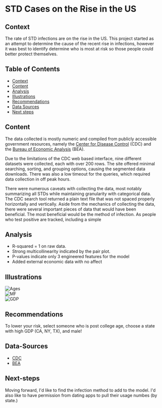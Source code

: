 <p align="center"></p>

# STD Cases on the Rise in the US

## Context

The rate of STD infections are on the rise in the US.  This project started as an attempt to determine the cause of the recent rise in infections, however it was best to identify determine who is most at risk so those people could better protect themselves. 

## Table of Contents

- [Context](#Context)
- [Content](#Content)
- [Analysis](#Analysis)
- [Illustrations](#Illustrations)
- [Recommendations](#Recommendations)
- [Data Sources](#Data-Sources)
- [Next steps](#Next-steps)

## Content

The data collected is mostly numeric and compiled from publicly accessible government resources, namely the [Center for Disease Control](https://wonder.cdc.gov/controller/datarequest/D128) (CDC) and the [Bureau of Economic Analysis](https://www.bea.gov/) (BEA).  

Due to the limitations of the CDC web based interface, nine different datasets were collected, each with over 200 rows.  The site offered minimal searching, sorting, and grouping options, causing the segmented data downloads.  There was also a low timeout for the queries, which required data collection in off peak hours.

There were numerous caveats with collecting the data, most notably summarizing all STDs while maintaining granularity with categorical data.  The CDC search tool returned a plain text file that was not spaced properly horizontally and vertically.  Aside from the mechanics of collecting the data, there were several important pieces of data that would have been beneficial.  The most beneficial would be the method of infection.  As people who test positive are tracked, including a simple 

## Analysis

- R-squared = 1 on raw data. 
- Strong multicollinearity indicated by the pair plot.
- P-values indicate only 3 engineered features for the model
- Added external economic data with no affect

## Illustrations 


![Ages](img/infections_age.svg)  
![MF](img/mf_inf_percent.svg)  
![GDP](img/statecasesvsgdp.svg) 

## Recommendations

To lower your risk, select someone who is post college age, choose a state with high GDP (CA, NY, TX), and male! 

## Data-Sources

- [CDC](https://wonder.cdc.gov/controller/datarequest/D128)  
- [BEA](https://www.bea.gov/)

## Next-steps  
 
Moving forward, I'd like to find the infection method to add to the model.  I'd also like to have permission from dating apps to pull their usage numbes (by state.)


